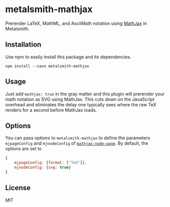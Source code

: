 # metalsmith-mathjax

Prerender LaTeX, MathML, and AsciiMath notation using [MathJax](https://github.com/mathjax/MathJax) in Metalsmith.

## Installation

Use npm to easily install this package and its dependencies.

```
npm install --save metalsmith-mathjax
```

## Usage

Just add `mathjax: true` in the gray matter and this plugin will prerender your math notation as SVG using MathJax. This cuts down on the JavaScript overhead and eliminates the delay one typically sees where the raw TeX renders for a second before MathJax loads.

## Options

You can pass options to `metalsmith-mathjax` to define the parameters `mjpageConfig` and `mjnodeConfig` of [`mathjax-node-page`](https://github.com/pkra/mathjax-node-page#usage). By default, the options are set to

```javascript
{
    mjpageConfig: {format: ["TeX"]},
    mjnodeConfig: {svg: true}
}
```

## License

MIT